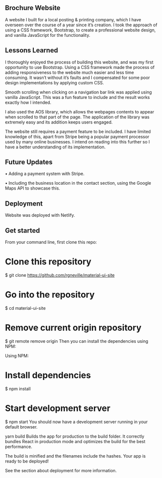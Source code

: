 ## Brochure Website

A website I built for a local posting & printing company, which I have overseen over the course of a year since it’s creation. I took the approach of using a CSS framework, Bootstrap, to create a professional website design, and vanilla JavaScript for the functionality.

## Lessons Learned

I thoroughly enjoyed the process of building this website, and was my first opportunity to use Bootstrap. Using a CSS framework made the process of adding responsiveness to the website much easier and less time consuming. It wasn’t without it’s faults and I compensated for some poor design implementations by applying custom CSS.

Smooth scrolling when clicking on a navigation bar link was applied using vanilla JavaScript. This was a fun feature to include and the result works exactly how I intended.

I also used the AOS library, which allows the webpages contents to appear when scrolled to that part of the page. The application of the library was extremely easy and its addition keeps users engaged.

The website still requires a payment feature to be included. I have limited knowledge of this, apart from Stripe being a popular payment processor used by many online businesses. I intend on reading into this further so I have a better understanding of its implementation.

## Future Updates

• Adding a payment system with Stripe.

• Including the business location in the contact section, using the Google Maps API to showcase this.

## Deployment

Website was deployed with Netlify.

## Get started

From your command line, first clone this repo:

# Clone this repository

$ git clone https://github.com/rgneville/material-ui-site

# Go into the repository

$ cd material-ui-site

# Remove current origin repository

$ git remote remove origin
Then you can install the dependencies using NPM:

Using NPM:

# Install dependencies

$ npm install

# Start development server

$ npm start
You should now have a development server running in your default browser.

yarn build
Builds the app for production to the build folder.
It correctly bundles React in production mode and optimizes the build for the best performance.

The build is minified and the filenames include the hashes.
Your app is ready to be deployed!

See the section about deployment for more information.
